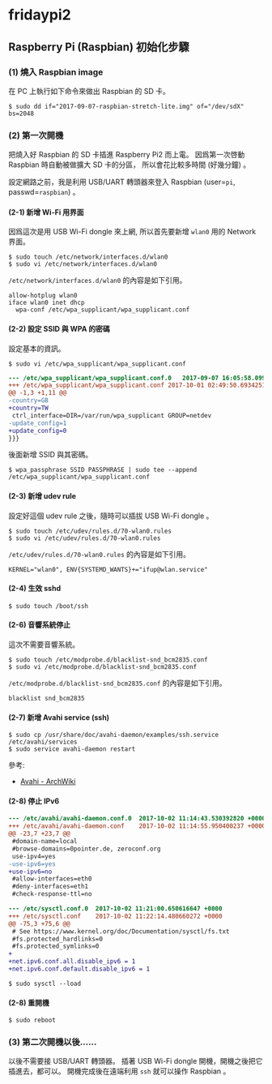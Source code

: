 # fridaypi2

## Raspberry Pi (Raspbian) 初始化步驟



### (1) 燒入 Raspbian image

在 PC 上執行如下命令來做出 Raspbian 的 SD 卡。

```
$ sudo dd if="2017-09-07-raspbian-stretch-lite.img" of="/dev/sdX" bs=2048
```



### (2) 第一次開機

把燒入好 Raspbian 的 SD 卡插進 Raspberry Pi2 而上電。
因爲第一次啓動 Raspbian 時自動被做擴大 SD 卡的分區，
所以會花比較多時間 (好幾分鐘) 。

設定網路之前，我是利用 USB/UART 轉頭器來登入
Raspbian (user=```pi```, passwd=```raspbian```) 。



#### (2-1) 新增 Wi-Fi 用界面

因爲這次是用 USB Wi-Fi dongle 來上網,
所以首先要新增 ```wlan0``` 用的 Network 界面。

```console
$ sudo touch /etc/network/interfaces.d/wlan0
$ sudo vi /etc/network/interfaces.d/wlan0
```

```/etc/network/interfaces.d/wlan0``` 的內容是如下引用。

```
allow-hotplug wlan0
iface wlan0 inet dhcp
  wpa-conf /etc/wpa_supplicant/wpa_supplicant.conf
```



#### (2-2) 設定 SSID 與 WPA 的密碼

設定基本的資訊。

```console
$ sudo vi /etc/wpa_supplicant/wpa_supplicant.conf
```

```diff
--- /etc/wpa_supplicant/wpa_supplicant.conf.0	2017-09-07 16:05:58.099999735 +0000
+++ /etc/wpa_supplicant/wpa_supplicant.conf	2017-10-01 02:49:50.693425111 +0000
@@ -1,3 +1,11 @@
-country=GB
+country=TW
 ctrl_interface=DIR=/var/run/wpa_supplicant GROUP=netdev
-update_config=1
+update_config=0
}}}
```

後面新增 SSID 與其密碼。

```console
$ wpa_passphrase SSID PASSPHRASE | sudo tee --append /etc/wpa_supplicant/wpa_supplicant.conf
```



#### (2-3) 新增 udev rule

設定好這個 udev rule 之後，隨時可以插拔 USB Wi-Fi dongle 。

```console
$ sudo touch /etc/udev/rules.d/70-wlan0.rules
$ sudo vi /etc/udev/rules.d/70-wlan0.rules
```

```/etc/udev/rules.d/70-wlan0.rules``` 的內容是如下引用。

```
KERNEL="wlan0", ENV{SYSTEMD_WANTS}+="ifup@wlan.service"
```


#### (2-4) 生效 sshd

```console
$ sudo touch /boot/ssh
```



#### (2-6) 音響系統停止

這次不需要音響系統。

```console
$ sudo touch /etc/modprobe.d/blacklist-snd_bcm2835.conf
$ sudo vi /etc/modprobe.d/blacklist-snd_bcm2835.conf
```

```/etc/modprobe.d/blacklist-snd_bcm2835.conf``` 的內容是如下引用。

```
blacklist snd_bcm2835
```



#### (2-7) 新增 Avahi service (ssh)

```console
$ sudo cp /usr/share/doc/avahi-daemon/examples/ssh.service /etc/avahi/services
$ sudo service avahi-daemon restart
```

參考:

 * [Avahi - ArchWiki](https://wiki.archlinux.org/index.php/avahi)


#### (2-8) 停止 IPv6

```diff
--- /etc/avahi/avahi-daemon.conf.0	2017-10-02 11:14:43.530392820 +0000
+++ /etc/avahi/avahi-daemon.conf	2017-10-02 11:14:55.950400237 +0000
@@ -23,7 +23,7 @@
 #domain-name=local
 #browse-domains=0pointer.de, zeroconf.org
 use-ipv4=yes
-use-ipv6=yes
+use-ipv6=no
 #allow-interfaces=eth0
 #deny-interfaces=eth1
 #check-response-ttl=no
```

```diff
--- /etc/sysctl.conf.0	2017-10-02 11:21:00.650616647 +0000
+++ /etc/sysctl.conf	2017-10-02 11:22:14.480660272 +0000
@@ -75,3 +75,6 @@
 # See https://www.kernel.org/doc/Documentation/sysctl/fs.txt
 #fs.protected_hardlinks=0
 #fs.protected_symlinks=0
+
+net.ipv6.conf.all.disable_ipv6 = 1
+net.ipv6.conf.default.disable_ipv6 = 1
```

```console
$ sudo sysctl --load
```



#### (2-8) 重開機

```console
$ sudo reboot
```



### (3) 第二次開機以後……

以後不需要接 USB/UART 轉頭器。
插著 USB Wi-Fi dongle 開機，開機之後把它插進去，都可以。
開機完成後在遠端利用 ```ssh``` 就可以操作 Raspbian 。
